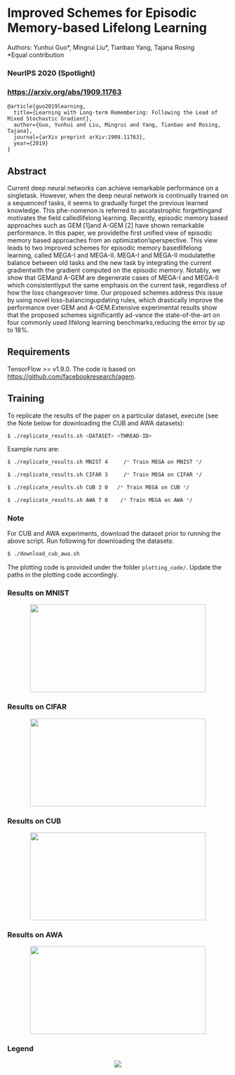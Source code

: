 # Improved Schemes for Episodic Memory-based Lifelong Learning

Authors: Yunhui Guo*, Mingrui Liu*, Tianbao Yang, Tajana Rosing      
*Equal contribution

### NeurIPS 2020 (Spotlight)

### https://arxiv.org/abs/1909.11763 

```
@article{guo2019learning,
  title={Learning with Long-term Remembering: Following the Lead of Mixed Stochastic Gradient},  
  author={Guo, Yunhui and Liu, Mingrui and Yang, Tianbao and Rosing, Tajana},
  journal={arXiv preprint arXiv:1909.11763},
  year={2019}
}
```


## Abstract
Current deep neural networks can achieve remarkable performance on a singletask. However, when the deep neural network is continually trained on a sequenceof tasks, it seems to gradually forget the previous learned knowledge. This phe-nomenon is referred to ascatastrophic forgettingand motivates the field calledlifelong learning. Recently, episodic memory based approaches such as GEM [1]and A-GEM [2] have shown remarkable performance. In this paper, we providethe first unified view of episodic memory based approaches from an optimization’sperspective. This view leads to two improved schemes for episodic memory basedlifelong learning, called MEGA-I and MEGA-II. MEGA-I and MEGA-II modulatethe balance between old tasks and the new task by integrating the current gradientwith the gradient computed on the episodic memory. Notably, we show that GEMand A-GEM are degenerate cases of MEGA-I and MEGA-II which consistentlyput the same emphasis on the current task, regardless of how the loss changesover time. Our proposed schemes address this issue by using novel loss-balancingupdating rules, which drastically improve the performance over GEM and A-GEM.Extensive experimental results show that the proposed schemes significantly ad-vance the state-of-the-art on four commonly used lifelong learning benchmarks,reducing the error by up to 18%.

## Requirements

TensorFlow >= v1.9.0.
The code is based on https://github.com/facebookresearch/agem.

## Training

To replicate the results of the paper on a particular dataset, execute (see the Note below for downloading the CUB and AWA datasets):
```bash
$ ./replicate_results.sh <DATASET> <THREAD-ID> 
```

Example runs are:
```bash
$ ./replicate_results.sh MNIST 4     /* Train MEGA on MNIST */

$ ./replicate_results.sh CIFAR 3     /* Train MEGA on CIFAR */

$ ./replicate_results.sh CUB 3 0   /* Train MEGA on CUB */

$ ./replicate_results.sh AWA 7 0    /* Train MEGA on AWA */
```

### Note
For CUB and AWA experiments, download the dataset prior to running the above script. Run following for downloading the datasets:

```bash
$ ./download_cub_awa.sh
```
The plotting code is provided under the folder `plotting_code/`. Update the paths in the plotting code accordingly.

### Results on MNIST
<p align="center">
<img src="https://github.com/yunhuiguo/MEGA/blob/master/figs/mnist_average_accuracy.png"  width="400" height="200">
  
### Results on CIFAR
<p align="center">
<img  src="https://github.com/yunhuiguo/MEGA/blob/master/figs/cifar_average_accuracy.png"  width="400" height="200">
  
### Results on CUB
<p align="center">
<img src="https://github.com/yunhuiguo/MEGA/blob/master/figs/cub_average_accuracy.png"  width="400" height="200">

  
### Results on AWA
<p align="center">
<img src="https://github.com/yunhuiguo/MEGA/blob/master/figs/awa_average_accuracy.png"  width="400" height="200">

### Legend
<p align="center">
<img src="https://github.com/yunhuiguo/MEGA/blob/master/figs/aa_legend.png">
